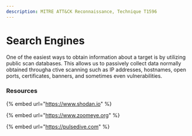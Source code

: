 ```yaml
---
description: MITRE ATT&CK Reconnaissance, Technique T1596
---
```


# Search Engines

One of the easiest ways to obtain information about a target is by utilizing public scan databases. This allows us to passively collect data normally obtained througha ctive scanning such as IP addresses, hostnames, open ports, certificates, banners, and sometimes even vulnerabilities.&#x20;

### Resources

{% embed url="https://www.shodan.io" %}

{% embed url="https://www.zoomeye.org" %}

{% embed url="https://pulsedive.com" %}
